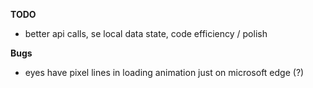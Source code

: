 **TODO**


- better api calls,  se local data state, code efficiency / polish

**Bugs**

- eyes have pixel lines in loading animation just on microsoft edge (?)

